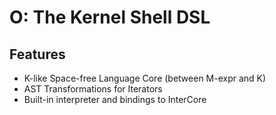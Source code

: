 O: The Kernel Shell DSL
=======================

Features
--------

* K-like Space-free Language Core (between M-expr and K)
* AST Transformations for Iterators
* Built-in interpreter and bindings to InterCore

